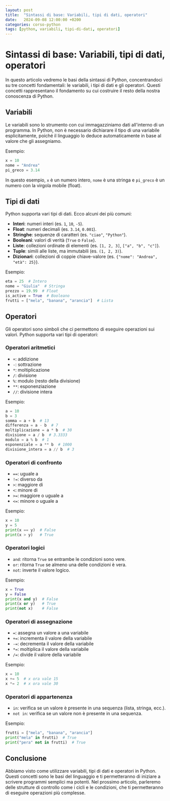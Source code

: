 ```yaml
---
layout: post
title:  "Sintassi di base: Variabili, tipi di dati, operatori"
date:   2024-09-08 12:00:00 +0200
categories: corso-python
tags: [python, variabili, tipi-di-dati, operatori]
---
```


# Sintassi di base: Variabili, tipi di dati, operatori

In questo articolo vedremo le basi della sintassi di Python, concentrandoci su tre concetti fondamentali: le variabili, i tipi di dati e gli operatori. Questi concetti rappresentano il fondamento su cui costruire il resto della nostra conoscenza di Python.

## Variabili

Le variabili sono lo strumento con cui immagazziniamo dati all'interno di un programma. In Python, non è necessario dichiarare il tipo di una variabile esplicitamente, poiché il linguaggio lo deduce automaticamente in base al valore che gli assegniamo.

Esempio:
```python
x = 10
nome = "Andrea"
pi_greco = 3.14
```

In questo esempio, `x` è un numero intero, `nome` è una stringa e `pi_greco` è un numero con la virgola mobile (float).

## Tipi di dati

Python supporta vari tipi di dati. Ecco alcuni dei più comuni:

- **Interi**: numeri interi (es. `1`, `10`, `-5`).
- **Float**: numeri decimali (es. `3.14`, `0.001`).
- **Stringhe**: sequenze di caratteri (es. `"ciao"`, `"Python"`).
- **Booleani**: valori di verità (`True` o `False`).
- **Liste**: collezioni ordinate di elementi (es. `[1, 2, 3]`, `["a", "b", "c"]`).
- **Tuple**: simili alle liste, ma immutabili (es. `(1, 2, 3)`).
- **Dizionari**: collezioni di coppie chiave-valore (es. `{"nome": "Andrea", "età": 25}`).

Esempio:
```python
eta = 25  # Intero
nome = "Giulia"  # Stringa
prezzo = 19.99  # Float
is_active = True  # Booleano
frutti = ["mela", "banana", "arancia"]  # Lista
```

## Operatori

Gli operatori sono simboli che ci permettono di eseguire operazioni sui valori. Python supporta vari tipi di operatori:

### Operatori aritmetici
- `+`: addizione
- `-`: sottrazione
- `*`: moltiplicazione
- `/`: divisione
- `%`: modulo (resto della divisione)
- `**`: esponenziazione
- `//`: divisione intera

Esempio:
```python
a = 10
b = 3
somma = a + b  # 13
differenza = a - b  # 7
moltiplicazione = a * b  # 30
divisione = a / b  # 3.3333
modulo = a % b  # 1
esponenziale = a ** b  # 1000
divisione_intera = a // b  # 3
```

### Operatori di confronto
- `==`: uguale a
- `!=`: diverso da
- `>`: maggiore di
- `<`: minore di
- `>=`: maggiore o uguale a
- `<=`: minore o uguale a

Esempio:
```python
x = 10
y = 5
print(x == y)  # False
print(x > y)   # True
```

### Operatori logici
- `and`: ritorna `True` se entrambe le condizioni sono vere.
- `or`: ritorna `True` se almeno una delle condizioni è vera.
- `not`: inverte il valore logico.

Esempio:
```python
x = True
y = False
print(x and y)  # False
print(x or y)   # True
print(not x)    # False
```

### Operatori di assegnazione
- `=`: assegna un valore a una variabile
- `+=`: incrementa il valore della variabile
- `-=`: decrementa il valore della variabile
- `*=`: moltiplica il valore della variabile
- `/=`: divide il valore della variabile

Esempio:
```python
x = 10
x += 5  # x ora vale 15
x *= 2  # x ora vale 30
```

### Operatori di appartenenza
- `in`: verifica se un valore è presente in una sequenza (lista, stringa, ecc.).
- `not in`: verifica se un valore non è presente in una sequenza.

Esempio:
```python
frutti = ["mela", "banana", "arancia"]
print("mela" in frutti)  # True
print("pera" not in frutti)  # True
```

## Conclusione

Abbiamo visto come utilizzare variabili, tipi di dati e operatori in Python. Questi concetti sono le basi del linguaggio e ti permetteranno di iniziare a scrivere programmi semplici ma potenti. Nel prossimo articolo, parleremo delle strutture di controllo come i cicli e le condizioni, che ti permetteranno di eseguire operazioni più complesse.
